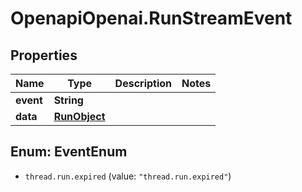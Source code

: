 # OpenapiOpenai.RunStreamEvent

## Properties

Name | Type | Description | Notes
------------ | ------------- | ------------- | -------------
**event** | **String** |  | 
**data** | [**RunObject**](RunObject.md) |  | 



## Enum: EventEnum


* `thread.run.expired` (value: `"thread.run.expired"`)





